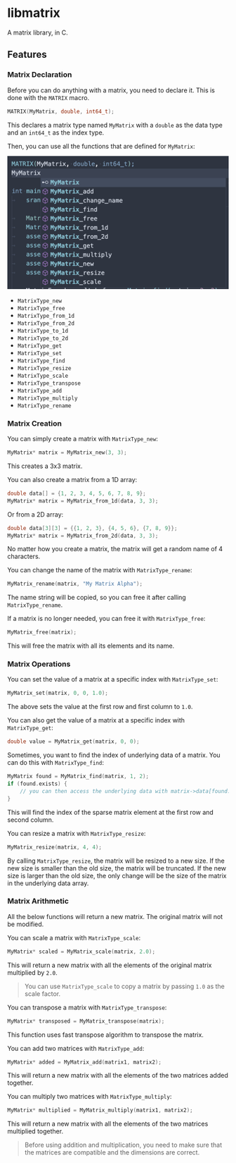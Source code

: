 # libmatrix

A matrix library, in C.

## Features

### Matrix Declaration

Before you can do anything with a matrix, you need to declare it. This is done with the `MATRIX` macro.

```c
MATRIX(MyMatrix, double, int64_t);
```

This declares a matrix type named `MyMatrix` with a `double` as the data type and an `int64_t` as the index type.

Then, you can use all the functions that are defined for `MyMatrix`:

![matrix-functions.png](screenshots/matrix-functions.png)

* `MatrixType_new`
* `MatrixType_free`
* `MatrixType_from_1d`
* `MatrixType_from_2d`
* `MatrixType_to_1d`
* `MatrixType_to_2d`
* `MatrixType_get`
* `MatrixType_set`
* `MatrixType_find`
* `MatrixType_resize`
* `MatrixType_scale`
* `MatrixType_transpose`
* `MatrixType_add`
* `MatrixType_multiply`
* `MatrixType_rename`

### Matrix Creation

You can simply create a matrix with `MatrixType_new`:

```c
MyMatrix* matrix = MyMatrix_new(3, 3);
```

This creates a 3x3 matrix.

You can also create a matrix from a 1D array:

```c
double data[] = {1, 2, 3, 4, 5, 6, 7, 8, 9};
MyMatrix* matrix = MyMatrix_from_1d(data, 3, 3);
```

Or from a 2D array:

```c
double data[3][3] = {{1, 2, 3}, {4, 5, 6}, {7, 8, 9}};
MyMatrix* matrix = MyMatrix_from_2d(data, 3, 3);
```

No matter how you create a matrix, the matrix will get a random name of 4 characters.

You can change the name of the matrix with `MatrixType_rename`:

```c
MyMatrix_rename(matrix, "My Matrix Alpha");
```

The name string will be copied, so you can free it after calling `MatrixType_rename`.

If a matrix is no longer needed, you can free it with `MatrixType_free`:

```c
MyMatrix_free(matrix);
```

This will free the matrix with all its elements and its name.

### Matrix Operations

You can set the value of a matrix at a specific index with `MatrixType_set`:

```c
MyMatrix_set(matrix, 0, 0, 1.0);
```

The above sets the value at the first row and first column to `1.0`.

You can also get the value of a matrix at a specific index with `MatrixType_get`:

```c
double value = MyMatrix_get(matrix, 0, 0);
```

Sometimes, you want to find the index of underlying data of a matrix. You can do this with `MatrixType_find`:

```c
MyMatrix found = MyMatrix_find(matrix, 1, 2);
if (found.exists) {
    // you can then access the underlying data with matrix->data[found.index]
}
```

This will find the index of the sparse matrix element at the first row and second column.

You can resize a matrix with `MatrixType_resize`:

```c
MyMatrix_resize(matrix, 4, 4);
```

By calling `MatrixType_resize`, the matrix will be resized to a new size. If the new size is smaller than the old size, the matrix will be truncated. If the new size is larger than the old size, the only change will be the size of the matrix in the underlying data array.

### Matrix Arithmetic

All the below functions will return a new matrix. The original matrix will not be modified.

You can scale a matrix with `MatrixType_scale`:

```c
MyMatrix* scaled = MyMatrix_scale(matrix, 2.0);
```

This will return a new matrix with all the elements of the original matrix multiplied by `2.0`.

> You can use `MatrixType_scale` to copy a matrix by passing `1.0` as the scale factor.

You can transpose a matrix with `MatrixType_transpose`:

```c
MyMatrix* transposed = MyMatrix_transpose(matrix);
```

This function uses fast transpose algorithm to transpose the matrix.

You can add two matrices with `MatrixType_add`:

```c
MyMatrix* added = MyMatrix_add(matrix1, matrix2);
```

This will return a new matrix with all the elements of the two matrices added together.

You can multiply two matrices with `MatrixType_multiply`:

```c
MyMatrix* multiplied = MyMatrix_multiply(matrix1, matrix2);
```

This will return a new matrix with all the elements of the two matrices multiplied together.

> Before using addition and multiplication, you need to make sure that the matrices are compatible and the dimensions are correct.
